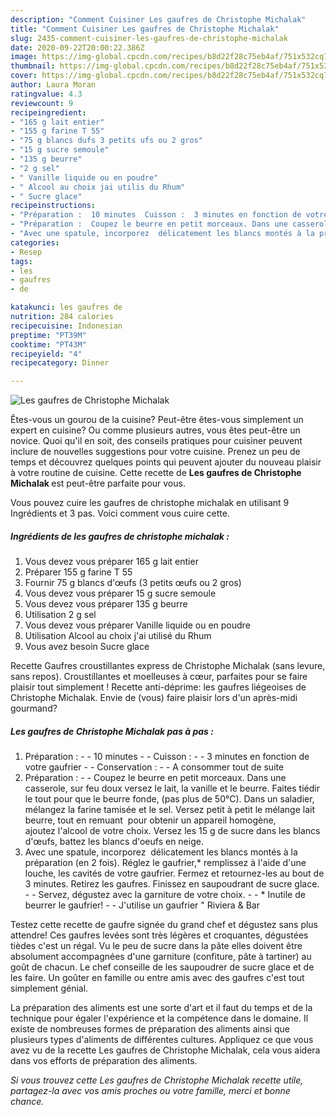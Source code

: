 ```yaml
---
description: "Comment Cuisiner Les gaufres de Christophe Michalak"
title: "Comment Cuisiner Les gaufres de Christophe Michalak"
slug: 2435-comment-cuisiner-les-gaufres-de-christophe-michalak
date: 2020-09-22T20:00:22.386Z
image: https://img-global.cpcdn.com/recipes/b8d22f28c75eb4af/751x532cq70/les-gaufres-de-christophe-michalak-photo-principale-de-la-recette.jpg
thumbnail: https://img-global.cpcdn.com/recipes/b8d22f28c75eb4af/751x532cq70/les-gaufres-de-christophe-michalak-photo-principale-de-la-recette.jpg
cover: https://img-global.cpcdn.com/recipes/b8d22f28c75eb4af/751x532cq70/les-gaufres-de-christophe-michalak-photo-principale-de-la-recette.jpg
author: Laura Moran
ratingvalue: 4.3
reviewcount: 9
recipeingredient:
- "165 g lait entier"
- "155 g farine T 55"
- "75 g blancs dufs 3 petits ufs ou 2 gros"
- "15 g sucre semoule"
- "135 g beurre"
- "2 g sel"
- " Vanille liquide ou en poudre"
- " Alcool au choix jai utilis du Rhum"
- " Sucre glace"
recipeinstructions:
- "Préparation :  10 minutes  Cuisson :  3 minutes en fonction de votre gaufrier  Conservation :  A consommer tout de suite"
- "Préparation :  Coupez le beurre en petit morceaux. Dans une casserole, sur feu doux versez le lait, la vanille et le beurre. Faites tiédir le tout pour que le beurre fonde, (pas plus de 50°C). Dans un saladier, mélangez la farine tamisée et le sel. Versez petit à petit le mélange lait beurre, tout en remuant  pour obtenir un appareil homogène, ajoutez l&#39;alcool de votre choix. Versez les 15 g de sucre dans les blancs d&#39;œufs, battez les blancs d&#39;oeufs en neige."
- "Avec une spatule, incorporez  délicatement les blancs montés à la préparation (en 2 fois). Réglez le gaufrier,* remplissez à l&#39;aide d&#39;une louche, les cavités de votre gaufrier. Fermez et retournez-les au bout de 3 minutes. Retirez les gaufres. Finissez en saupoudrant de sucre glace.  Servez, dégustez avec la garniture de votre choix.  * Inutile de beurrer le gaufrier!  J&#39;utilise un gaufrier &#34; Riviera &amp; Bar"
categories:
- Resep
tags:
- les
- gaufres
- de

katakunci: les gaufres de 
nutrition: 284 calories
recipecuisine: Indonesian
preptime: "PT39M"
cooktime: "PT43M"
recipeyield: "4"
recipecategory: Dinner

---
```



![Les gaufres de Christophe Michalak](https://img-global.cpcdn.com/recipes/b8d22f28c75eb4af/751x532cq70/les-gaufres-de-christophe-michalak-photo-principale-de-la-recette.jpg)

Êtes-vous un gourou de la cuisine? Peut-être êtes-vous simplement un expert en cuisine? Ou comme plusieurs autres, vous êtes peut-être un novice. Quoi qu'il en soit, des conseils pratiques pour cuisiner peuvent inclure de nouvelles suggestions pour votre cuisine. Prenez un peu de temps et découvrez quelques points qui peuvent ajouter du nouveau plaisir à votre routine de cuisine. Cette recette de <strong> Les gaufres de Christophe Michalak </strong> est peut-être parfaite pour vous.

<!--inarticleads1-->

Vous pouvez cuire les gaufres de christophe michalak en utilisant 9 Ingrédients et 3 pas. Voici comment vous cuire cette.

##### Ingrédients de les gaufres de christophe michalak :

1. Vous devez vous préparer 165 g lait entier
1. Préparer 155 g farine T 55
1. Fournir 75 g blancs d&#39;œufs (3 petits œufs ou 2 gros)
1. Vous devez vous préparer 15 g sucre semoule
1. Vous devez vous préparer 135 g beurre
1. Utilisation 2 g sel
1. Vous devez vous préparer  Vanille liquide ou en poudre
1. Utilisation  Alcool au choix j&#39;ai utilisé du Rhum
1. Vous avez besoin  Sucre glace


Recette Gaufres croustillantes express de Christophe Michalak (sans levure, sans repos). Croustillantes et moelleuses à cœur, parfaites pour se faire plaisir tout simplement ! Recette anti-déprime: les gaufres liégeoises de Christophe Michalak. Envie de (vous) faire plaisir lors d&#39;un après-midi gourmand? 

<!--inarticleads2-->

##### Les gaufres de Christophe Michalak pas à pas :

1. Préparation : -  - 10 minutes -  - Cuisson : -  - 3 minutes en fonction de votre gaufrier -  - Conservation : -  - A consommer tout de suite
1. Préparation : -  - Coupez le beurre en petit morceaux. Dans une casserole, sur feu doux versez le lait, la vanille et le beurre. Faites tiédir le tout pour que le beurre fonde, (pas plus de 50°C). Dans un saladier, mélangez la farine tamisée et le sel. Versez petit à petit le mélange lait beurre, tout en remuant  pour obtenir un appareil homogène, ajoutez l&#39;alcool de votre choix. Versez les 15 g de sucre dans les blancs d&#39;œufs, battez les blancs d&#39;oeufs en neige.
1. Avec une spatule, incorporez  délicatement les blancs montés à la préparation (en 2 fois). Réglez le gaufrier,* remplissez à l&#39;aide d&#39;une louche, les cavités de votre gaufrier. Fermez et retournez-les au bout de 3 minutes. Retirez les gaufres. Finissez en saupoudrant de sucre glace. -  - Servez, dégustez avec la garniture de votre choix. -  - * Inutile de beurrer le gaufrier! -  - J&#39;utilise un gaufrier &#34; Riviera &amp; Bar


Testez cette recette de gaufre signée du grand chef et dégustez sans plus attendre! Ces gaufres levées sont très légères et croquantes, dégustées tièdes c&#39;est un régal. Vu le peu de sucre dans la pâte elles doivent être absolument accompagnées d&#39;une garniture (confiture, pâte à tartiner) au goût de chacun. Le chef conseille de les saupoudrer de sucre glace et de les faire. Un goûter en famille ou entre amis avec des gaufres c&#39;est tout simplement génial. 

<!--inarticleads1-->

<p>
La préparation des aliments est une sorte d'art et il faut du temps et de la technique pour égaler l'expérience et la compétence dans le domaine. Il existe de nombreuses formes de préparation des aliments ainsi que plusieurs types d'aliments de différentes cultures. Appliquez ce que vous avez vu de la recette Les gaufres de Christophe Michalak, cela vous aidera dans vos efforts de préparation des aliments.
</p>

<p>
<i>Si vous trouvez cette Les gaufres de Christophe Michalak recette utile, partagez-la avec vos amis proches ou votre famille, merci et bonne chance.</i>
</p>
